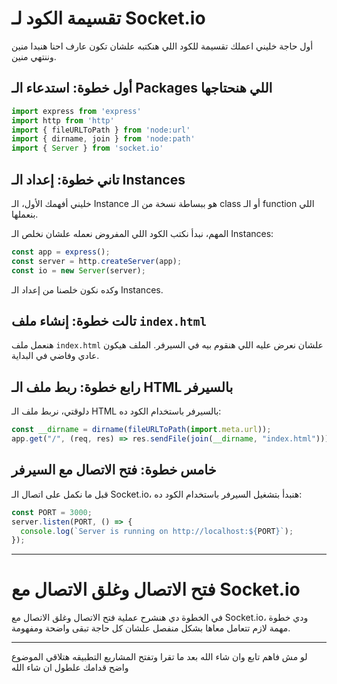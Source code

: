 
# تقسيمة الكود لـ Socket.io

أول حاجة خليني اعملك تقسيمة للكود اللي هنكتبه علشان تكون عارف احنا هنبدا منين وننتهي منين.

## أول خطوة: استدعاء الـ Packages اللي هنحتاجها

```js
import express from 'express'
import http from 'http'
import { fileURLToPath } from 'node:url'
import { dirname, join } from 'node:path'
import { Server } from 'socket.io'
```

## تاني خطوة: إعداد الـ Instances

خليني أفهمك الأول، الـ Instance هو ببساطة نسخة من الـ class أو الـ function اللي بنعملها.  

المهم، نبدأ نكتب الكود اللي المفروض نعمله علشان نخلص الـ Instances:

```js
const app = express();
const server = http.createServer(app);
const io = new Server(server);
```

وكده نكون خلصنا من إعداد الـ Instances.

## تالت خطوة: إنشاء ملف `index.html`

هنعمل ملف `index.html` علشان نعرض عليه اللي هنقوم بيه في السيرفر. الملف هيكون عادي وفاضي في البداية.

## رابع خطوة: ربط ملف الـ HTML بالسيرفر

دلوقتي، نربط ملف الـ HTML بالسيرفر باستخدام الكود ده:

```js
const __dirname = dirname(fileURLToPath(import.meta.url));
app.get("/", (req, res) => res.sendFile(join(__dirname, "index.html")));
```

## خامس خطوة: فتح الاتصال مع السيرفر

قبل ما نكمل على اتصال الـ Socket.io، هنبدأ بتشغيل السيرفر باستخدام الكود ده:

```js
const PORT = 3000;
server.listen(PORT, () => {
  console.log(`Server is running on http://localhost:${PORT}`);
});
```

---


# فتح الاتصال وغلق الاتصال مع Socket.io

في الخطوة دي هنشرح عملية فتح الاتصال وغلق الاتصال مع Socket.io، ودي خطوة مهمة لازم تتعامل معاها بشكل منفصل علشان كل حاجة تبقى واضحة ومفهومة.

---

لو مش فاهم تابع وان شاء الله بعد ما تقرا وتفتح المشاريع التطبيقه هتلاقي الموضوع واضح قدامك علطول ان شاء الله